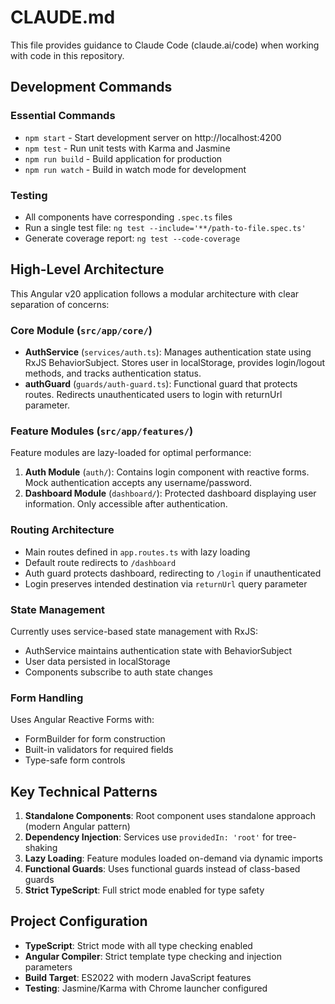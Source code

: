 # CLAUDE.md

This file provides guidance to Claude Code (claude.ai/code) when working with code in this repository.

## Development Commands

### Essential Commands
- `npm start` - Start development server on http://localhost:4200
- `npm test` - Run unit tests with Karma and Jasmine
- `npm run build` - Build application for production
- `npm run watch` - Build in watch mode for development

### Testing
- All components have corresponding `.spec.ts` files
- Run a single test file: `ng test --include='**/path-to-file.spec.ts'`
- Generate coverage report: `ng test --code-coverage`

## High-Level Architecture

This Angular v20 application follows a modular architecture with clear separation of concerns:

### Core Module (`src/app/core/`)
- **AuthService** (`services/auth.ts`): Manages authentication state using RxJS BehaviorSubject. Stores user in localStorage, provides login/logout methods, and tracks authentication status.
- **authGuard** (`guards/auth-guard.ts`): Functional guard that protects routes. Redirects unauthenticated users to login with returnUrl parameter.

### Feature Modules (`src/app/features/`)
Feature modules are lazy-loaded for optimal performance:

1. **Auth Module** (`auth/`): Contains login component with reactive forms. Mock authentication accepts any username/password.
2. **Dashboard Module** (`dashboard/`): Protected dashboard displaying user information. Only accessible after authentication.

### Routing Architecture
- Main routes defined in `app.routes.ts` with lazy loading
- Default route redirects to `/dashboard`
- Auth guard protects dashboard, redirecting to `/login` if unauthenticated
- Login preserves intended destination via `returnUrl` query parameter

### State Management
Currently uses service-based state management with RxJS:
- AuthService maintains authentication state with BehaviorSubject
- User data persisted in localStorage
- Components subscribe to auth state changes

### Form Handling
Uses Angular Reactive Forms with:
- FormBuilder for form construction
- Built-in validators for required fields
- Type-safe form controls

## Key Technical Patterns

1. **Standalone Components**: Root component uses standalone approach (modern Angular pattern)
2. **Dependency Injection**: Services use `providedIn: 'root'` for tree-shaking
3. **Lazy Loading**: Feature modules loaded on-demand via dynamic imports
4. **Functional Guards**: Uses functional guards instead of class-based guards
5. **Strict TypeScript**: Full strict mode enabled for type safety

## Project Configuration

- **TypeScript**: Strict mode with all type checking enabled
- **Angular Compiler**: Strict template type checking and injection parameters
- **Build Target**: ES2022 with modern JavaScript features
- **Testing**: Jasmine/Karma with Chrome launcher configured